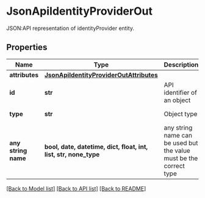 # JsonApiIdentityProviderOut

JSON:API representation of identityProvider entity.

## Properties
Name | Type | Description | Notes
------------ | ------------- | ------------- | -------------
**attributes** | [**JsonApiIdentityProviderOutAttributes**](JsonApiIdentityProviderOutAttributes.md) |  | 
**id** | **str** | API identifier of an object | 
**type** | **str** | Object type | defaults to "identityProvider"
**any string name** | **bool, date, datetime, dict, float, int, list, str, none_type** | any string name can be used but the value must be the correct type | [optional]

[[Back to Model list]](../README.md#documentation-for-models) [[Back to API list]](../README.md#documentation-for-api-endpoints) [[Back to README]](../README.md)


